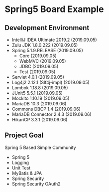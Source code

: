 # Spring5 Board Example

## Development Environment

 - IntelliJ IDEA Ultimate 2019.2 (2019.09.05)
 - Zulu JDK 1.8.0.222 (2019.09.05)
 - Spring 5.1.9.RELEASE (2019.09.05)
   - Core (2019.09.05)
   - WebMVC (2019.09.05)
   - JDBC (2019.09.05)
   - Test (2019.09.05)
 - Servlet 4.0.1 (2019.09.05)
 - Log4j2 2.12.1 (Slf4j-impl) (2019.09.05)
 - Lombok 1.18.8 (2019.09.05)
 - JUnit5 5.5.1 (2019.09.05)
 - Mockito 1.10.19 (2019.09.05)
 - MariaDB 10.3 (2019.09.06)
 - Commons DBCP 1.4 (2019.09.06)
 - MariaDB Connector 2.4.3 (2019.09.06)
 - HikariCP 3.3.1 (2019.09.06)
 
## Project Goal

Spring 5 Based Simple Community

 - Spring 5
 - Logging
 - Unit Test
 - MyBatis & JPA
 - Spring Security
 - Spring Security OAuth2